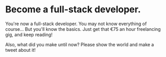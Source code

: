 # Become a full-stack developer.

You're now a full-stack developer. You may not know everything of course... But you'll know the basics. Just get that €75 an hour freelancing gig, and keep reading!

Also, what did you make until now? Please show the world and make a tweet about it!
